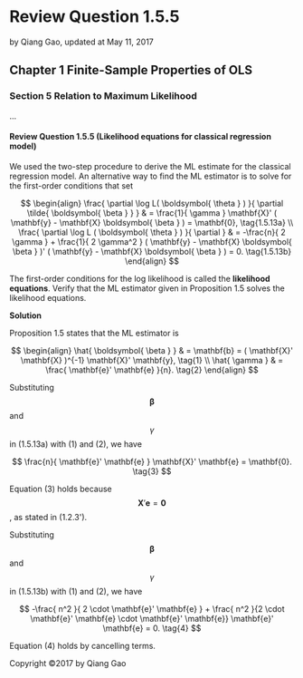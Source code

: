# Review Question 1.5.5

by Qiang Gao, updated at May 11, 2017

## Chapter 1 Finite-Sample Properties of OLS

### Section 5 Relation to Maximum Likelihood

...

#### Review Question 1.5.5 \(Likelihood equations for classical regression model\)

We used the two-step procedure to derive the ML estimate for the classical regression model. An alternative way to find the ML estimator is to solve for the first-order conditions that set

$$
\begin{align}
\frac{ \partial \log L( \boldsymbol{ \theta } ) }{ \partial \tilde{ \boldsymbol{ \beta } } }
& =
\frac{1}{ \gamma } \mathbf{X}' ( \mathbf{y} - \mathbf{X} \boldsymbol{ \beta } ) = \mathbf{0},
\tag{1.5.13a}
\\
\frac{ \partial \log L ( \boldsymbol{ \theta } ) }{ \partial  }
& =
-\frac{n}{ 2 \gamma } + \frac{1}{ 2 \gamma^2 } ( \mathbf{y} - \mathbf{X} \boldsymbol{ \beta } )' ( \mathbf{y} - \mathbf{X} \boldsymbol{ \beta } ) = 0.
\tag{1.5.13b}
\end{align}
$$

The first-order conditions for the log likelihood is called the **likelihood equations**. Verify that the ML estimator given in Proposition 1.5 solves the likelihood equations.

**Solution**

Proposition 1.5 states that the ML estimator is

$$
\begin{align}
\hat{ \boldsymbol{ \beta } } & = \mathbf{b} = ( \mathbf{X}' \mathbf{X} )^{-1} \mathbf{X}' \mathbf{y},
\tag{1}
\\
\hat{ \gamma } & = \frac{ \mathbf{e}' \mathbf{e} }{n}.
\tag{2}
\end{align}
$$

Substituting $$\boldsymbol{ \beta }$$ and $$\gamma$$ in \(1.5.13a\) with \(1\) and \(2\), we have

$$
\frac{n}{ \mathbf{e}' \mathbf{e} } \mathbf{X}' \mathbf{e} =
\mathbf{0}.
\tag{3}
$$

Equation \(3\) holds because $$\mathbf{X}' \mathbf{e} = \mathbf{0}$$, as stated in \(1.2.3'\).

Substituting $$\boldsymbol{ \beta }$$ and $$\gamma$$ in \(1.5.13b\) with \(1\) and \(2\), we have

$$
-\frac{ n^2 }{ 2 \cdot \mathbf{e}' \mathbf{e} } +
\frac{ n^2 }{2 \cdot \mathbf{e}' \mathbf{e} \cdot \mathbf{e}' \mathbf{e}} \mathbf{e}' \mathbf{e} = 0.
\tag{4}
$$

Equation \(4\) holds by cancelling terms.

Copyright ©2017 by Qiang Gao


